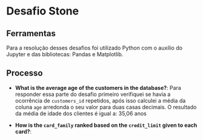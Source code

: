# Desafio Stone

## Ferramentas

Para a resolução desses desafios foi utilizado Python com o auxílio do Jupyter e das bibliotecas: Pandas e Matplotlib.

## Processo

- **What is the average age of the customers in the database?**: 
Para responder essa parte do desafio primeiro verifiquei se havia a ocorrência de `customers_id` repetidos, após isso calculei a média da coluna `age` arredonda o seu valor para duas casas decimais. O resultado da média de idade dos clientes é igual a: 35,06 anos

- **How is the `card_family` ranked based on the `credit_limit` given to each card?**:

